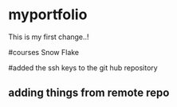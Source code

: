 # myportfolio
This is my first change..!

#courses
Snow Flake

#added the ssh keys to the git hub repository 

## adding things from remote repo



